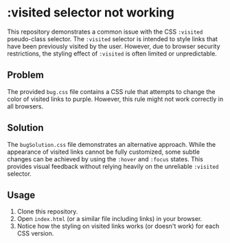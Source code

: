 # :visited selector not working

This repository demonstrates a common issue with the CSS `:visited` pseudo-class selector. The `:visited` selector is intended to style links that have been previously visited by the user. However, due to browser security restrictions, the styling effect of `:visited` is often limited or unpredictable.

## Problem

The provided `bug.css` file contains a CSS rule that attempts to change the color of visited links to purple. However, this rule might not work correctly in all browsers.

## Solution

The `bugSolution.css` file demonstrates an alternative approach. While the appearance of visited links cannot be fully customized, some subtle changes can be achieved by using the `:hover` and `:focus` states. This provides visual feedback without relying heavily on the unreliable `:visited` selector.

## Usage

1. Clone this repository.
2. Open `index.html` (or a similar file including links) in your browser.
3. Notice how the styling on visited links works (or doesn't work) for each CSS version.